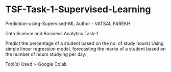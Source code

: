 # TSF-Task-1-Supervised-Learning
Prediction-using-Supervised-ML
Author - VATSAL PAREKH

Data Science and Business Analytics Task-1 

Predict the percentage of a student based on the no. of study hours) Using simple linear regression model, forecasting the marks of a student based on the number of hours studying per day.

Tool(s) Used :- Google Colab
